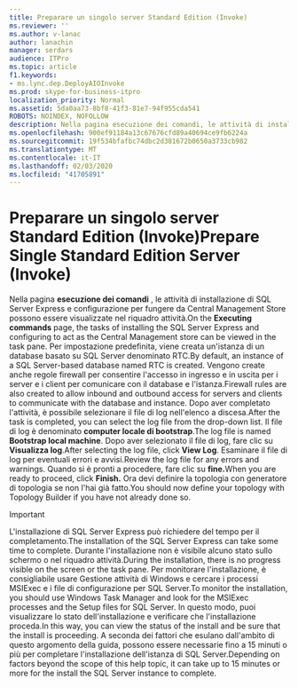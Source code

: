 ```yaml
---
title: Preparare un singolo server Standard Edition (Invoke)
ms.reviewer: ''
ms.author: v-lanac
author: lanachin
manager: serdars
audience: ITPro
ms.topic: article
f1.keywords:
- ms.lync.dep.DeployAIOInvoke
ms.prod: skype-for-business-itpro
localization_priority: Normal
ms.assetid: 5da0aa73-8bf8-41f3-81e7-94f955cda541
ROBOTS: NOINDEX, NOFOLLOW
description: Nella pagina esecuzione dei comandi, le attività di installazione di SQL Server Express e configurazione per fungere da Central Management Store possono essere visualizzate nel riquadro attività. Per impostazione predefinita, viene creata un'istanza di un database basato su SQL Server denominato RTC. Vengono create anche regole firewall per consentire l'accesso in ingresso e in uscita per i server e i client per comunicare con il database e l'istanza. Dopo aver completato l'attività, è possibile selezionare il file di log nell'elenco a discesa. Il file di log è denominato computer locale di bootstrap. Dopo aver selezionato il file di log, fare clic su Visualizza log. Esaminare il file di log per eventuali errori e avvisi. Quando si è pronti a procedere, fare clic su fine. Ora devi definire la topologia con generatore di topologia se non l'hai già fatto.
ms.openlocfilehash: 900ef91184a13c67676cfd89a40694ce9fb6224a
ms.sourcegitcommit: 19f534bfafbc74dbc2d381672b0650a3733cb982
ms.translationtype: MT
ms.contentlocale: it-IT
ms.lasthandoff: 02/03/2020
ms.locfileid: "41705891"
---
```

# <a name="prepare-single-standard-edition-server-invoke"></a><span data-ttu-id="3a557-111">Preparare un singolo server Standard Edition (Invoke)</span><span class="sxs-lookup"><span data-stu-id="3a557-111">Prepare Single Standard Edition Server (Invoke)</span></span>
 
<span data-ttu-id="3a557-112">Nella pagina **esecuzione dei comandi** , le attività di installazione di SQL Server Express e configurazione per fungere da Central Management Store possono essere visualizzate nel riquadro attività.</span><span class="sxs-lookup"><span data-stu-id="3a557-112">On the **Executing commands** page, the tasks of installing the SQL Server Express and configuring to act as the Central Management store can be viewed in the task pane.</span></span> <span data-ttu-id="3a557-113">Per impostazione predefinita, viene creata un'istanza di un database basato su SQL Server denominato RTC.</span><span class="sxs-lookup"><span data-stu-id="3a557-113">By default, an instance of a SQL Server-based database named RTC is created.</span></span> <span data-ttu-id="3a557-114">Vengono create anche regole firewall per consentire l'accesso in ingresso e in uscita per i server e i client per comunicare con il database e l'istanza.</span><span class="sxs-lookup"><span data-stu-id="3a557-114">Firewall rules are also created to allow inbound and outbound access for servers and clients to communicate with the database and instance.</span></span> <span data-ttu-id="3a557-115">Dopo aver completato l'attività, è possibile selezionare il file di log nell'elenco a discesa.</span><span class="sxs-lookup"><span data-stu-id="3a557-115">After the task is completed, you can select the log file from the drop-down list.</span></span> <span data-ttu-id="3a557-116">Il file di log è denominato **computer locale di bootstrap**.</span><span class="sxs-lookup"><span data-stu-id="3a557-116">The log file is named **Bootstrap local machine**.</span></span> <span data-ttu-id="3a557-117">Dopo aver selezionato il file di log, fare clic su **Visualizza log**.</span><span class="sxs-lookup"><span data-stu-id="3a557-117">After selecting the log file, click **View Log**.</span></span> <span data-ttu-id="3a557-118">Esaminare il file di log per eventuali errori e avvisi.</span><span class="sxs-lookup"><span data-stu-id="3a557-118">Review the log file for any errors and warnings.</span></span> <span data-ttu-id="3a557-119">Quando si è pronti a procedere, fare clic su **fine.**</span><span class="sxs-lookup"><span data-stu-id="3a557-119">When you are ready to proceed, click **Finish.**</span></span> <span data-ttu-id="3a557-120">Ora devi definire la topologia con generatore di topologia se non l'hai già fatto.</span><span class="sxs-lookup"><span data-stu-id="3a557-120">You should now define your topology with Topology Builder if you have not already done so.</span></span>
  
> [!IMPORTANT]
> <span data-ttu-id="3a557-121">L'installazione di SQL Server Express può richiedere del tempo per il completamento.</span><span class="sxs-lookup"><span data-stu-id="3a557-121">The installation of the SQL Server Express can take some time to complete.</span></span> <span data-ttu-id="3a557-122">Durante l'installazione non è visibile alcuno stato sullo schermo o nel riquadro attività.</span><span class="sxs-lookup"><span data-stu-id="3a557-122">During the installation, there is no progress visible on the screen or the task pane.</span></span> <span data-ttu-id="3a557-123">Per monitorare l'installazione, è consigliabile usare Gestione attività di Windows e cercare i processi MSIExec e i file di configurazione per SQL Server.</span><span class="sxs-lookup"><span data-stu-id="3a557-123">To monitor the installation, you should use Windows Task Manager and look for the MSIExec processes and the Setup files for SQL Server.</span></span> <span data-ttu-id="3a557-124">In questo modo, puoi visualizzare lo stato dell'installazione e verificare che l'installazione proceda.</span><span class="sxs-lookup"><span data-stu-id="3a557-124">In this way, you can view the status of the install and be sure that the install is proceeding.</span></span> <span data-ttu-id="3a557-125">A seconda dei fattori che esulano dall'ambito di questo argomento della guida, possono essere necessarie fino a 15 minuti o più per completare l'installazione dell'istanza di SQL Server.</span><span class="sxs-lookup"><span data-stu-id="3a557-125">Depending on factors beyond the scope of this help topic, it can take up to 15 minutes or more for the install the SQL Server instance to complete.</span></span> 
  

